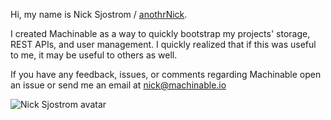
Hi, my name is Nick Sjostrom / [anothrNick](https://github.com/anothrNick).

I created Machinable as a way to quickly bootstrap my projects' storage, REST APIs, and user management. I quickly realized that if this was useful to me, it may be useful to others as well.

If you have any feedback, issues, or comments regarding Machinable open an issue or send me an email at <nick@machinable.io>

![Nick Sjostrom avatar](https://avatars1.githubusercontent.com/u/5082160?s=150&u=44db00c6862cd7c043fef32b76a18784fe1634c1&v=4 "Nick Sjostrom Avatar")
